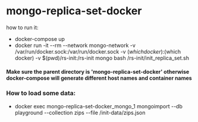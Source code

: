 # mongo-replica-set-docker
how to run it:
- docker-compose up
- docker run -it --rm --network mongo-network -v /var/run/docker.sock:/var/run/docker.sock -v $(which docker):$(which docker) -v $(pwd)/rs-init:/rs-init mongo bash /rs-init/init_replica_set.sh

#### Make sure the parent directory is 'mongo-replica-set-docker' otherwise docker-compose will generate different host names and container names

### How to load some data:
- docker exec mongo-replica-set-docker_mongo_1 mongoimport --db playground --collection zips --file /init-data/zips.json
